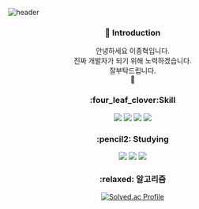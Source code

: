 ![header](https://capsule-render.vercel.app/api?type=soft&color=random&text=Hello%20World!&&animation=twinkling&desc=JONGHYEOK's%20GitHub%20profile&descAlignY=80&descAlign=65)

<div align=center>
    <h3>👋 Introduction </h3>
    안녕하세요 이종혁입니다.<br/>
    진짜 개발자가 되기 위해 노력하겠습니다.<br/>
    잘부탁드립니다.<br/>
    📧
    <br/>

<!-- 스킬 -->
   <h3>:four_leaf_clover:Skill </h3>  
    <img src="https://img.shields.io/badge/Spring-3178C6?style=flat&logo=Spring&logoColor=white"/>
    <img src="https://img.shields.io/badge/Java-764ABC?style=flat&logo=Java&logoColor=white"/>
    <img src="https://img.shields.io/badge/RedHat-CC6699?style=flat&logo=RedHat&logoColor=white"/>
    <img src="https://img.shields.io/badge/jQuery-0769AD?style=flat&logo=jQuery&logoColor=white"/>
       

<!--공부중 -->
 <h3>:pencil2: Studying </h3>
 <img src="https://img.shields.io/badge/Python-37776AB?style=flat&logo=Python&logoColor=white"/>
 <img src="https://img.shields.io/badge/SpringSecurity-6DB33F?style=flat&logo=SpringSecurity&logoColor=white"/>
 <img src="https://img.shields.io/badge/JavaScript-F7DF1E?style=flat&logo=JavaScript&logoColor=white"/>
    


<!--알고리즘 -->
<h3> :relaxed: 알고리즘 </h3>

[![Solved.ac Profile](http://mazassumnida.wtf/api/generate_badge?boj=jonglee823)](https://solved.ac/jonglee823)

<!-- ![jonghyeok github stats](https://github-readme-stats.vercel.app/api?username=jonglee823&show_icons=true)
[![Top Langs](https://github-readme-stats.vercel.app/api/top-langs/?username=jonglee823&layout=compact)](https://github.com/jonglee823/github-readme-stats)
 -->
</div>
